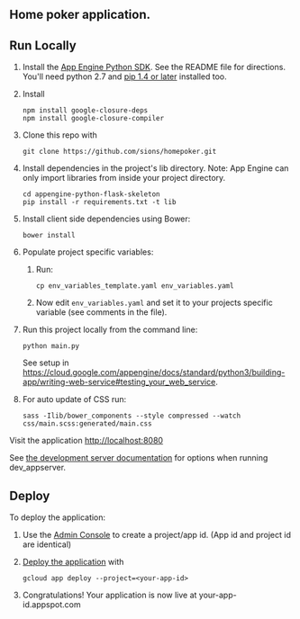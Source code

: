## Home poker application.

## Run Locally
1. Install the [App Engine Python SDK](https://developers.google.com/appengine/downloads).
See the README file for directions. You'll need python 2.7 and [pip 1.4 or later](http://www.pip-installer.org/en/latest/installing.html) installed too.

1. Install

   ```
   npm install google-closure-deps
   npm install google-closure-compiler
   ```

1. Clone this repo with

   ```
   git clone https://github.com/sions/homepoker.git
   ```
1. Install dependencies in the project's lib directory.
   Note: App Engine can only import libraries from inside your project directory.

   ```
   cd appengine-python-flask-skeleton
   pip install -r requirements.txt -t lib

   ```
1. Install client side dependencies using Bower:

   ```
   bower install
   ```
1. Populate project specific variables:

   1. Run:

      ```
      cp env_variables_template.yaml env_variables.yaml
      ```

   1. Now edit `env_variables.yaml` and set it to your projects specific variable (see comments in the file).

1. Run this project locally from the command line:

   ```
   python main.py

   ```

   See setup in https://cloud.google.com/appengine/docs/standard/python3/building-app/writing-web-service#testing_your_web_service.

1. For auto update of CSS run:
   ```
   sass -Ilib/bower_components --style compressed --watch css/main.scss:generated/main.css
   ```

Visit the application [http://localhost:8080](http://localhost:8080)

See [the development server documentation](https://developers.google.com/appengine/docs/python/tools/devserver)
for options when running dev_appserver.

## Deploy
To deploy the application:

1. Use the [Admin Console](https://appengine.google.com) to create a
   project/app id. (App id and project id are identical)
1. [Deploy the
   application](https://developers.google.com/appengine/docs/python/tools/uploadinganapp) with

   ```
   gcloud app deploy --project=<your-app-id>
   ```
1. Congratulations!  Your application is now live at your-app-id.appspot.com
